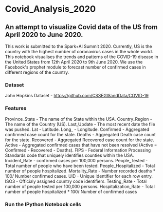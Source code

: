 # Covid_Analysis_2020
## An attempt to visualize Covid data of the US from April 2020 to June 2020.
This work is submitted to the Spark+AI Summit 2020. 
Currently, US is the country with the highest number of coronavirus cases in the whole world. This notebook visualises the trends and patterns of the COVID-19 disease in the United States from 12th April 2020 to 9th June 2020. We use the Facebook's prophet module to forecast number of confirmed cases in different regions of the country.

### Dataset 
John Hopkins Dataset - https://github.com/CSSEGISandData/COVID-19

### Features
Province_State - The name of the State within the USA.
Country_Region - The name of the Country (US).
Last_Update - The most recent date the file was pushed.
Lat - Latitude.
Long_ - Longitude.
Confirmed - Aggregated confirmed case count for the state.
Deaths - Aggregated Death case count for the state.
Recovered - Aggregated Recovered case count for the state.
Active - Aggregated confirmed cases that have not been resolved (Active = Confirmed - Recovered - Deaths).
FIPS - Federal Information Processing Standards code that uniquely identifies counties within the USA.
Incident_Rate - confirmed cases per 100,000 persons.
People_Tested - Total number of people who have been tested.
People_Hospitalized - Total number of people hospitalized.
Mortality_Rate - Number recorded deaths * 100/ Number confirmed cases.
UID - Unique Identifier for each row entry.
ISO3 - Officialy assigned country code identifiers.
Testing_Rate - Total number of people tested per 100,000 persons.
Hospitalization_Rate - Total number of people hospitalized * 100/ Number of confirmed cases

### Run the IPython Notebook cells 
